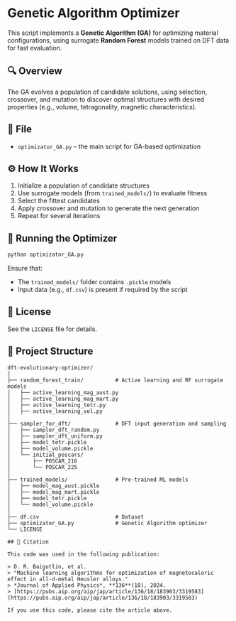 # Genetic Algorithm Optimizer

This script implements a **Genetic Algorithm (GA)** for optimizing material configurations, using surrogate **Random Forest** models trained on DFT data for fast evaluation.

## 🔍 Overview

The GA evolves a population of candidate solutions, using selection, crossover, and mutation to discover optimal structures with desired properties (e.g., volume, tetragonality, magnetic characteristics).

## 📂 File

- `optimizator_GA.py` – the main script for GA-based optimization

## ⚙️ How It Works

1. Initialize a population of candidate structures
2. Use surrogate models (from `trained_models/`) to evaluate fitness
3. Select the fittest candidates
4. Apply crossover and mutation to generate the next generation
5. Repeat for several iterations

## 🚀 Running the Optimizer

```bash
python optimizator_GA.py
```

Ensure that:
- The `trained_models/` folder contains `.pickle` models
- Input data (e.g., `df.csv`) is present if required by the script

## 📄 License

See the `LICENSE` file for details.


## 📁 Project Structure

```
dft-evolutionary-optimizer/
│
├── random_forest_train/          # Active learning and RF surrogate models
│   ├── active_learning_mag_aust.py
│   ├── active_learning_mag_mart.py
│   ├── active_learning_tetr.py
│   ├── active_learning_vol.py
│
├── sampler_for_dft/              # DFT input generation and sampling
│   ├── sampler_dft_random.py
│   ├── sampler_dft_uniform.py
│   ├── model_tetr.pickle
│   ├── model_volume.pickle
│   └── initial_poscars/
│       ├── POSCAR_216
│       └── POSCAR_225
│
├── trained_models/               # Pre-trained ML models
│   ├── model_mag_aust.pickle
│   ├── model_mag_mart.pickle
│   ├── model_tetr.pickle
│   └── model_volume.pickle
│
├── df.csv                        # Dataset
├── optimizator_GA.py             # Genetic Algorithm optimizer
└── LICENSE

## 📝 Citation

This code was used in the following publication:

> D. R. Baigutlin, et al.  
> "Machine learning algorithms for optimization of magnetocaloric effect in all-d-metal Heusler alloys."  
> *Journal of Applied Physics*, **136**(18), 2024.  
> [https://pubs.aip.org/aip/jap/article/136/18/183903/3319583](https://pubs.aip.org/aip/jap/article/136/18/183903/3319583)

If you use this code, please cite the article above.